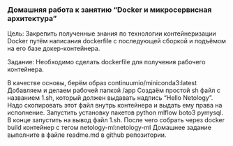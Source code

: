 ### Домашняя работа к занятию “Docker и микросервисная архитектура”
Цель:
Закрепить полученные знания по технологии контейнеризации Docker путём написания dockerfile с последующей сборкой и подъёмом на его базе докер-контейнера.

Задание:
Необходимо сделать dockerfile для получения рабочего контейнера.

В качестве основы, берём образ continuumio/miniconda3:latest
Добавляем и делаем рабочей папкой /app
Создаём простой sh файл с названием 1.sh, который должен выдавать надпись “Hello Netology”.
Надо скопировать этот файл внутрь контейнера и выдать ему права на исполнение.
Запустить установку пакетов python mlflow boto3 pymysql.
В конце запустить на вывод файл 1.sh.
После чего собрать через docker build контейнер с тегом netology-ml:netology-ml
Домашнее задание выполните в файле readme.md в github репозитории.

